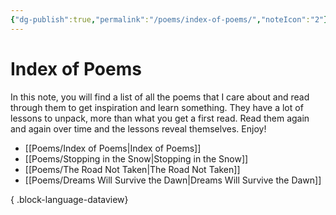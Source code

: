 ```yaml
---
{"dg-publish":true,"permalink":"/poems/index-of-poems/","noteIcon":"2"}
---
```


# Index of Poems

In this note, you will find a list of all the poems that I care about and read through them to get inspiration and learn something. They have a lot of lessons to unpack, more than what you get a first read. Read them again and again over time and the lessons reveal themselves. Enjoy!

- [[Poems/Index of Poems\|Index of Poems]]
- [[Poems/Stopping in the Snow\|Stopping in the Snow]]
- [[Poems/The Road Not Taken\|The Road Not Taken]]
- [[Poems/Dreams Will Survive the Dawn\|Dreams Will Survive the Dawn]]

{ .block-language-dataview}
